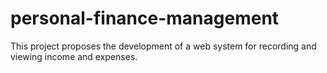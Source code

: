 # personal-finance-management
This project proposes the development of a web system for recording and viewing income and expenses.
